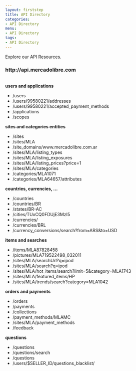 ```yaml
---
layout: firststep
title: API Directory
categories: 
- API Directory
menu:
- API Directory
tags: 
- API Directory
---
```



Explore our API Resources.

<h3>http://api.mercadolibre.com</h3>
<br>
  <strong>users and applications</strong>
  <ul class='ch-list parameters'>
    <li>/users</li>
    <li>/users/99580221/addresses</li>
    <li>/users/99580221/accepted_payment_methods</li>
    <li>/applications</li>
    <li>/scopes</li>
  </ul>

  <strong>sites and categories entities</strong>
  <ul class='ch-list parameters'>
    <li>/sites</li>
    <li>/sites/MLA</li>
    <li>/site_domains/www.mercadolibre.com.ar</li>
    <li>/sites/MLA/listing_types</li>
    <li>/sites/MLA/listing_exposures</li>
    <li>/sites/MLA/listing_prices?price=1</li>
    <li>/sites/MLA/categories</li>
    <li>/categories/MLA1071</li>
    <li>/categories/MLA64657/attributes</li>
  </ul>

  <strong>countries, currencies, ...</strong>
  <ul class='ch-list parameters'>
      <li>/countries</li>
      <li>/countries/BR</li>
      <li>/states/BR-AC</li>
      <li>/cities/TUxCQ0FDUjE3MzI5</li>
      <li>/currencies/</li>
      <li>/currencies/BRL</li>
      <li>/currency_conversions/search?from=ARS&amp;to=USD</li>
  </ul>

  <strong>items and searches</strong>
  <ul class='ch-list parameters'>
    <li>/items/MLA87828458</li>
    <li>/pictures/MLA719522498_032011</li>
    <li>/sites/MLA/searchUrl?q=ipod</li>
    <li>/sites/MLA/search?q=ipod</li>
    <li>/sites/MLA/hot_items/search?limit=5&amp;category=MLA1743</li>
    <li>/sites/MLA/featured_items/HP</li>
    <li>/sites/MLA/trends/search?category=MLA1042</li>
  </ul>

  <strong>orders and payments</strong>
  <ul class='ch-list parameters'>
    <li>/orders</li>
    <li>/payments</li>
    <li>/collections</li>
    <li>/payment_methods/MLAMC</li>
    <li>/sites/MLA/payment_methods</li>
    <li>/feedback</li>
  </ul>

  <strong>questions</strong>
  <ul class='ch-list parameters'>
    <li>/questions</li>
    <li>/questions/search</li>
    <li>/questions</li>
    <li>/users/$SELLER_ID/questions_blacklist/</li>
  </ul>


